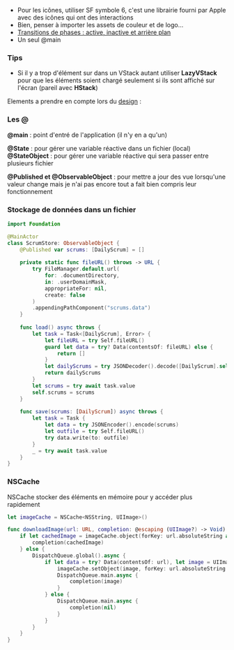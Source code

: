 - Pour les icônes, utiliser SF symbole 6, c'est une librairie fourni par Apple avec des icônes qui ont des interactions
- Bien, penser à importer les assets de couleur et de logo…
- [Transitions de phases : active, inactive et arrière plan](https://developer.apple.com/tutorials/app-dev-training/responding-to-events) 
- Un seul @main

### Tips

- Si il y a trop d'élément sur dans un VStack autant utiliser **LazyVStack** pour que les éléments soient chargé seulement si ils sont affiché sur l'écran (pareil avec **HStack**)

Elements a prendre en compte lors du [design](design) : 

### Les @

**@main** : point d'entré de l'application (il n'y en a qu'un)

**@State** : pour gérer une variable réactive dans un fichier (local)
**@StateObject** : pour gérer une variable réactive qui sera passer entre plusieurs fichier

**@Published et @ObservableObject** : pour mettre a jour des vue lorsqu'une valeur change mais je n'ai pas encore tout a fait bien compris leur fonctionnement

### Stockage de données dans un fichier
```swift
import Foundation

@MainActor
class ScrumStore: ObservableObject {
    @Published var scrums: [DailyScrum] = []
    
    private static func fileURL() throws -> URL {
        try FileManager.default.url(
            for: .documentDirectory,
            in: .userDomainMask,
            appropriateFor: nil,
            create: false
        )
        .appendingPathComponent("scrums.data")
    }
    
    func load() async throws {
        let task = Task<[DailyScrum], Error> {
            let fileURL = try Self.fileURL()
            guard let data = try? Data(contentsOf: fileURL) else {
                return []
            }
            let dailyScrums = try JSONDecoder().decode([DailyScrum].self, from: data)
            return dailyScrums
        }
        let scrums = try await task.value
        self.scrums = scrums
    }
    
    func save(scrums: [DailyScrum]) async throws {
        let task = Task {
            let data = try JSONEncoder().encode(scrums)
            let outfile = try Self.fileURL()
            try data.write(to: outfile)
        }
        _ = try await task.value
    }
}
```

### NSCache
NSCache stocker des éléments en mémoire pour y accéder plus rapidement
```swift
let imageCache = NSCache<NSString, UIImage>()

func downloadImage(url: URL, completion: @escaping (UIImage?) -> Void) {
    if let cachedImage = imageCache.object(forKey: url.absoluteString as NSString) {
        completion(cachedImage)
    } else {
        DispatchQueue.global().async {
            if let data = try? Data(contentsOf: url), let image = UIImage(data: data) {
                imageCache.setObject(image, forKey: url.absoluteString as NSString)
                DispatchQueue.main.async {
                    completion(image)
                }
            } else {
                DispatchQueue.main.async {
                    completion(nil)
                }
            }
        }
    }
}
```
